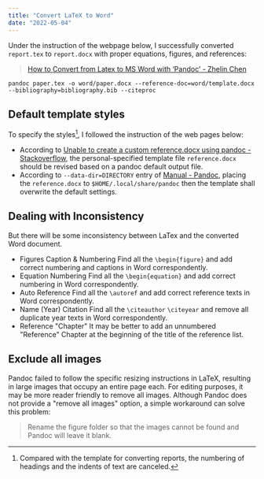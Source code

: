```yaml
---
title: "Convert LaTeX to Word"
date: "2022-05-04"
---
```


Under the instruction of the webpage below, I successfully converted `report.tex` to `report.docx` with proper equations, figures, and references:

> [How to Convert from Latex to MS Word with ‘Pandoc’ - Zhelin Chen](https://medium.com/@zhelinchen91/how-to-convert-from-latex-to-ms-word-with-pandoc-f2045a762293)

```
pandoc paper.tex -o word/paper.docx --reference-doc=word/template.docx --bibliography=bibliography.bib --citeproc
```

## Default template styles

To specify the styles[^1], I followed the instruction of the web pages below:
- According to [Unable to create a custom reference.docx using pandoc - Stackoverflow](https://stackoverflow.com/questions/58642039/unable-to-create-a-custom-reference-docx-using-pandoc), the personal-specified template file `reference.docx` should be revised based on a pandoc default output file.
- According to `--data-dir=DIRECTORY` entry of [Manual - Pandoc](https://pandoc.org/MANUAL.html), placing the `reference.docx` to `$HOME/.local/share/pandoc` then the template shall overwrite the default settings.

[^1]: Compared with the template for converting reports, the numbering of headings and the indents of text are canceled.

## Dealing with Inconsistency

But there will be some inconsistency between LaTex and the converted Word document.

- Figures Caption & Numbering
	Find all the `\begin{figure}` and add correct numbering and captions in Word correspondently.
- Equation Numbering
	Find all the `\begin{equation}` and add correct numbering in Word correspondently.
- Auto Reference
	Find all the `\autoref` and add correct reference texts in Word correspondently.
- Name (Year) Citation
	Find all the `\citeauthor` `\citeyear` and remove all duplicate year texts in Word correspondently.
- Reference "Chapter"
	It may be better to add an unnumbered "Reference" Chapter at the beginning of the title of the reference list.

## Exclude all images

Pandoc failed to follow the specific resizing instructions in LaTeX, resulting in large images that occupy an entire page each. For editing purposes, it may be more reader friendly to remove all images. Although Pandoc does not provide a "remove all images" option, a simple workaround can solve this problem: 

> Rename the figure folder so that the images cannot be found and Pandoc will leave it blank.
